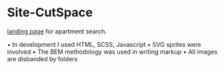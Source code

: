 # Site-CutSpace
[landing page](https://ilzarich.github.io/Site-CutSpace/) for apartment search.

• In development I used HTML, SCSS, Javascript 
• SVG sprites were involved
• The BEM methodology was used in writing markup
• All images are disbanded by folders
